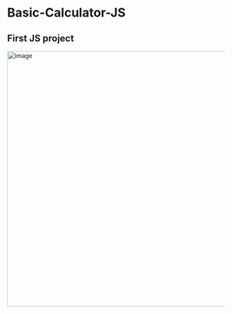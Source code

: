 # Basic-Calculator-JS
## First JS project 
<img width="591" alt="image" src="https://user-images.githubusercontent.com/94133298/236383999-a9615fa6-c867-4d85-8448-98ee49b3caa9.png">
